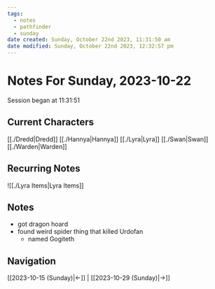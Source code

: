 ```yaml
---
tags:
  - notes
  - pathfinder
  - sunday
date created: Sunday, October 22nd 2023, 11:31:50 am
date modified: Sunday, October 22nd 2023, 12:32:57 pm
---
```


# Notes For Sunday, 2023-10-22
Session began at 11:31:51
## Current Characters
[[./Dredd|Dredd]]
[[./Hannya|Hannya]]
[[./Lyra|Lyra]]
[[./Swan|Swan]]
[[./Warden|Warden]]
## Recurring Notes
![[./Lyra Items|Lyra Items]]
## Notes
- got dragon hoard
- found weird spider thing that killed Urdofan
	- named Gogiteth
## Navigation
[[2023-10-15 (Sunday)|←]] | [[2023-10-29 (Sunday)|→]]